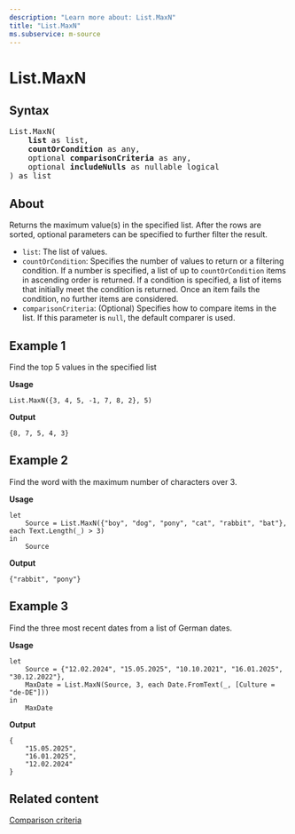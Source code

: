 ```yaml
---
description: "Learn more about: List.MaxN"
title: "List.MaxN"
ms.subservice: m-source
---
```

# List.MaxN

## Syntax

<pre>
List.MaxN(
    <b>list</b> as list,
    <b>countOrCondition</b> as any,
    optional <b>comparisonCriteria</b> as any,
    optional <b>includeNulls</b> as nullable logical
) as list
</pre>
  
## About

Returns the maximum value(s) in the specified list. After the rows are sorted, optional parameters can be specified to further filter the result.

* `list`: The list of values.
* `countOrCondition`: Specifies the number of values to return or a filtering condition. If a number is specified, a list of up to `countOrCondition` items in ascending order is returned. If a condition is specified, a list of items that initially meet the condition is returned. Once an item fails the condition, no further items are considered.
* `comparisonCriteria`: (Optional) Specifies how to compare items in the list. If this parameter is `null`, the default comparer is used.

## Example 1

Find the top 5 values in the specified list

**Usage**

```powerquery-m
List.MaxN({3, 4, 5, -1, 7, 8, 2}, 5)
```

**Output**

`{8, 7, 5, 4, 3}`

## Example 2

Find the word with the maximum number of characters over 3.

**Usage**

```powerquery-m
let
    Source = List.MaxN({"boy", "dog", "pony", "cat", "rabbit", "bat"}, each Text.Length(_) > 3)
in
    Source
```

**Output**

`{"rabbit", "pony"}`

## Example 3

Find the three most recent dates from a list of German dates.

**Usage**

```powerquery-m
let
    Source = {"12.02.2024", "15.05.2025", "10.10.2021", "16.01.2025", "30.12.2022"},
    MaxDate = List.MaxN(Source, 3, each Date.FromText(_, [Culture = "de-DE"]))
in
    MaxDate
```

**Output**

```powerquery-m
{
    "15.05.2025",
    "16.01.2025",
    "12.02.2024"
}
```

## Related content

[Comparison criteria](list-functions.md#comparison-criteria)
